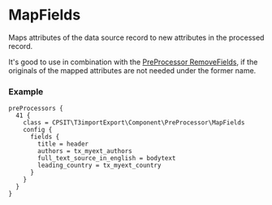 MapFields
=========
Maps attributes of the data source record to new attributes in the processed
record.

It's good to use in combination with
the [PreProcessor RemoveFields](REMOVE_FIELDS.md), if the originals of the
mapped attributes are not needed under the former name.

### Example

```
preProcessors {
  41 {
    class = CPSIT\T3importExport\Component\PreProcessor\MapFields
    config {
      fields {
        title = header
        authors = tx_myext_authors
        full_text_source_in_english = bodytext
        leading_country = tx_myext_country
      }
    }
  }
}
```
